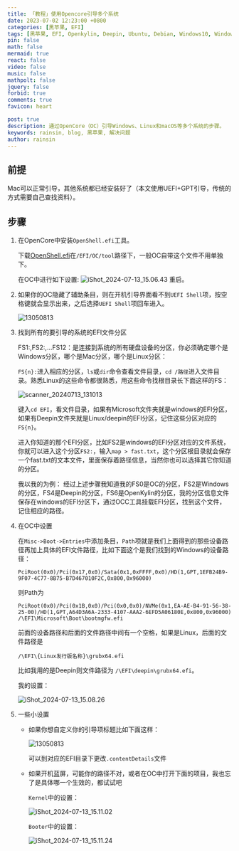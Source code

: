 ```yaml
---
title: 「教程」使用Opencore引导多个系统
date: 2023-07-02 12:23:00 +0800
categories: [黑苹果, EFI]
tags: [黑苹果, EFI, Openkylin, Deepin, Ubuntu, Debian, Windows10, Windows11, MacOS, Linux]
pin: false
math: false
mermaid: true
react: false
video: false
music: false
mathpolt: false
jquery: false
forbid: true
comments: true
favicon: heart

post: true
description: 通过OpenCore（OC）引导Windows、Linux和macOS等多个系统的步骤。
keywords: rainsin, blog, 黑苹果, 解决问题
author: rainsin
---
```


## 前提

Mac可以正常引导，其他系统都已经安装好了（本文使用UEFI+GPT引导，传统的方式需要自己查找资料）。

## 步骤

1. 在OpenCore中安装`OpenShell.efi`工具。
   
    下载[OpenShell.efi](https://github.com/acidanthera/OpenCorePkg/releases)在`/EFI/OC/tool`路径下，一般OC自带这个文件不用单独下。

    在OC中进行如下设置:
    ![iShot_2024-07-13_15.06.43](https://api.rainsin.cn/2024/07/1720854548828.png)
    重启。
2. 如果你的OC隐藏了辅助条目，则在开机引导界面看不到`UEFI Shell`项，按空格键就会显示出来，之后选择`UEFI Shell`项回车进入。

    ![13050813](https://api.rainsin.cn/2024/07/1720854176814.png)
3. 找到所有的要引导的系统的EFI文件分区

    FS1:,FS2:,…FS12：是连接到系统的所有硬盘设备的分区，你必须确定哪个是Windows分区，哪个是Mac分区，哪个是Linux分区：

    `FS{n}:`进入相应的分区，`ls`或`dir`命令查看文件目录，`cd /路径`进入文件目录。熟悉Linux的这些命令都很熟悉，用这些命令找根目录长下面这样的FS：

    ![scanner_20240713_131013](https://api.rainsin.cn/2024/07/1720854004935.jpg)

    键入`cd EFI`，看文件目录，如果有Microsoft文件夹就是windows的EFI分区，如果有Deepin文件夹就是Linux/deepin的EFI分区，记住这些分区对应的`FS{n}`。

    进入你知道的那个EFI分区，比如FS2是windows的EFI分区对应的文件系统，你就可以进入这个分区`FS2:`，输入`map > fast.txt`，这个分区根目录就会保存一个fast.txt的文本文件，里面保存着路径信息，当然你也可以选择其它你知道的分区。

    我以我的为例：
    经过上述步骤我知道我的FS0是OC的分区，FS2是Windows的分区，FS4是Deepin的分区，FS6是OpenKylin的分区，我的分区信息文件保存在windows的EFI分区下，通过OCC工具挂载EFI分区，找到这个文件，记住相应的路径。
4. 在OC中设置
   
    在`Misc->Boot->Entries`中添加条目，`Path`项就是我们上面得到的那些设备路径再加上具体的EFI文件路径，比如下面这个是我们找到的Windows的设备路径：
    ```
    PciRoot(0x0)/Pci(0x17,0x0)/Sata(0x1,0xFFFF,0x0)/HD(1,GPT,1EFB24B9-9F07-4C77-8B75-B7D467010F2C,0x800,0x96000) 
    ```
    则Path为

    ```
    PciRoot(0x0)/Pci(0x1B,0x0)/Pci(0x0,0x0)/NVMe(0x1,EA-AE-B4-91-56-38-25-00)/HD(1,GPT,A64D3A6A-2333-4107-AAA2-6EFD5A06180E,0x800,0x96000) /\EFI\Microsoft\Boot\bootmgfw.efi
    ```
    前面的设备路径和后面的文件路径中间有一个空格，如果是Linux，后面的文件路径是

    ```
    /\EFI\{Linux发行版名称}\grubx64.efi 
    ```
    比如我用的是Deepin则文件路径为 `/\EFI\deepin\grubx64.efi`。

    我的设置：

    ![iShot_2024-07-13_15.08.26](https://api.rainsin.cn/2024/07/1720854570979.png)
5. 一些小设置
    - 如果你想自定义你的引导项标题比如下面这样：

        ![13050813](https://api.rainsin.cn/2024/07/1720854176814.png)

        可以到对应的EFI目录下更改`.contentDetails`文件

    - 如果开机蓝屏，可能你的路径不对，或者在OC中打开下面的项目，我也忘了是具体哪一个生效的，都试试吧

        `Kernel`中的设置：

        ![iShot_2024-07-13_15.11.02](https://api.rainsin.cn/2024/07/1720854713973.png)

        `Booter`中的设置：

        ![iShot_2024-07-13_15.11.24](https://api.rainsin.cn/2024/07/1720854725637.png)
